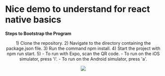 # Nice demo to understand for react native basics
**Steps to Bootstrap the Program**
<p align="center">
1) Clone the repository.
2) Navigate to the directory containing the package.json file.
3) Run the command npm install.
4) Start the project with npm run start.
5) 
  - To run with Expo, scan the QR code.
  - To run on the iOS simulator, press 'i'.
  - To run on the Android simulator, press 'a'.
</p>

<p align="center">
  <img src="https://github-production-user-asset-6210df.s3.amazonaws.com/46139484/335793606-cbfce031-5115-4938-a810-330bd45ac8e9.png?X-Amz-Algorithm=AWS4-HMAC-SHA256&X-Amz-Credential=AKIAVCODYLSA53PQK4ZA%2F20240601%2Fus-east-1%2Fs3%2Faws4_request&X-Amz-Date=20240601T101002Z&X-Amz-Expires=300&X-Amz-Signature=b845c6ca8f08303a476139ff56d0758dc18d307e6c5e0dd3226f7cacaa249235&X-Amz-SignedHeaders=host&actor_id=46139484&key_id=0&repo_id=808948872" />
</p>
